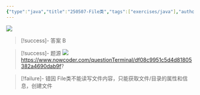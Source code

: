 ```yaml
---
{"type":"java","title":"250507-File类","tags":["exercises/java"],"author":"codertoro","establish":"2025-05-07","update":"2025-05-07","dg-publish":true,"java":true,"permalink":"/Exercises/Java/250507/250507-File类/","dgPassFrontmatter":true,"created":"2025-05-07T09:19:57.644+08:00","updated":"2025-05-07T09:22:33.399+08:00"}
---
```


![](https://img.codertoro.top/Bucket/Exercises/Java/20250507092007601.png)

> [!success]- 答案
B

> [!success]- 题源
![](https://img.codertoro.top/Bucket/Exercises/Java/20250507092026660.png)
https://www.nowcoder.com/questionTerminal/df08c9951c5d4d81805382a4690dab9f?

> [!failure]- 错因
File类不能读写文件内容，只能获取文件/目录的属性和信息，创建文件

